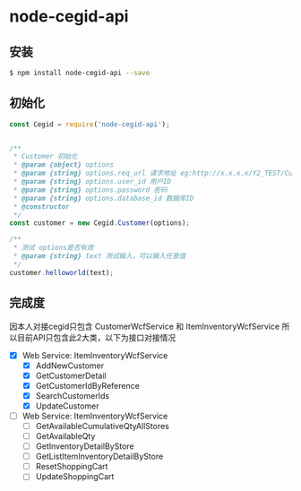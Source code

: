 # node-cegid-api


## 安装
```bash
$ npm install node-cegid-api --save
```

## 初始化
```javascript
const Cegid = require('node-cegid-api');


/**
 * Customer 初始化
 * @param {object} options
 * @param {string} options.req_url 请求地址 eg:http://x.x.x.x/Y2_TEST/CustomerWcfService.svc
 * @param {string} options.user_id 用户ID
 * @param {string} options.password 密码
 * @param {string} options.database_id 数据库ID
 * @constructor
 */
const customer = new Cegid.Customer(options);

/**
 * 测试 options是否有效
 * @param {string} text 测试输入，可以输入任意值
 */
customer.helloworld(text);
```

## 完成度

因本人对接cegid只包含 CustomerWcfService 和 ItemInventoryWcfService 所以目前API只包含此2大类，以下为接口对接情况

-[x] Web Service: ItemInventoryWcfService
    -[x] AddNewCustomer
    -[x] GetCustomerDetail
    -[x] GetCustomerIdByReference
    -[x] SearchCustomerIds
    -[x] UpdateCustomer

-[ ] Web Service: ItemInventoryWcfService
    -[ ] GetAvailableCumulativeQtyAllStores
    -[ ] GetAvailableQty
    -[ ] GetInventoryDetailByStore
    -[ ] GetListItemInventoryDetailByStore
    -[ ] ResetShoppingCart
    -[ ] UpdateShoppingCart
